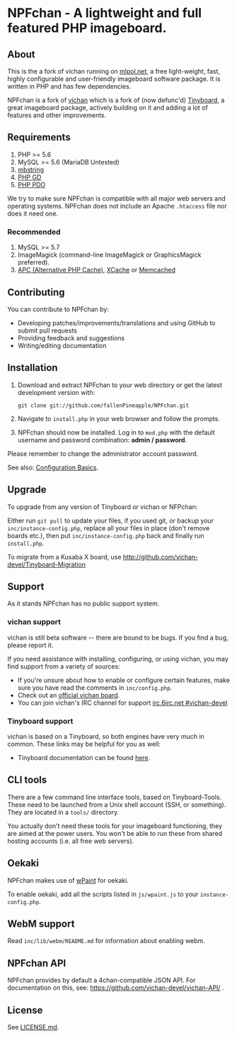 NPFchan - A lightweight and full featured PHP imageboard.
========================================================

About
------------
This is the a fork of vichan running on [mlpol.net](https://mlpol.net), a free light-weight, fast, highly configurable and user-friendly
imageboard software package. It is written in PHP and has few dependencies.

NPFchan is a fork of [vichan](https://github.com/vichan-devel/vichan) which is a fork of (now defunc'd) [Tinyboard](http://github.com/savetheinternet/Tinyboard),
a great imageboard package, actively building on it and adding a lot of features and other
improvements.

Requirements
------------
1.	PHP >= 5.6
2.	MySQL >= 5.6 (MariaDB Untested)
3.	[mbstring](http://www.php.net/manual/en/mbstring.installation.php) 
4.	[PHP GD](http://www.php.net/manual/en/intro.image.php)
5.	[PHP PDO](http://www.php.net/manual/en/intro.pdo.php)

We try to make sure NPFchan is compatible with all major web servers and
operating systems. NPFchan does not include an Apache ```.htaccess``` file nor does
it need one.

### Recommended
1.	MySQL >= 5.7
2.	ImageMagick (command-line ImageMagick or GraphicsMagick preferred).
3.	[APC (Alternative PHP Cache)](http://php.net/manual/en/book.apc.php),
	[XCache](http://xcache.lighttpd.net/) or
	[Memcached](http://www.php.net/manual/en/intro.memcached.php)

Contributing
------------
You can contribute to NPFchan by:
*	Developing patches/improvements/translations and using GitHub to submit pull requests
*	Providing feedback and suggestions
*	Writing/editing documentation

Installation
-------------
1.	Download and extract NPFchan to your web directory or get the latest
	development version with:

        git clone git://github.com/fallenPineapple/NPFchan.git
	
2.	Navigate to ```install.php``` in your web browser and follow the
	prompts.
3.	NPFchan should now be installed. Log in to ```mod.php``` with the
	default username and password combination: **admin / password**.

Please remember to change the administrator account password.

See also: [Configuration Basics](https://web.archive.org/web/20121003095922/http://tinyboard.org/docs/?p=Config).

Upgrade
-------
To upgrade from any version of Tinyboard or vichan or NFPchan:

Either run ```git pull``` to update your files, if you used git, or
backup your ```inc/instance-config.php```, replace all your files in place
(don't remove boards etc.), then put ```inc/instance-config.php``` back and
finally run ```install.php```.

To migrate from a Kusaba X board, use http://github.com/vichan-devel/Tinyboard-Migration

Support
--------

As it stands NPFchan has no public support system.

### vichan support
vichan is still beta software -- there are bound to be bugs. If you find a
bug, please report it.

If you need assistance with installing, configuring, or using vichan, you may
find support from a variety of sources:

*	If you're unsure about how to enable or configure certain features, make
	sure you have read the comments in ```inc/config.php```.
*	Check out an [official vichan board](http://int.vichan.net/devel/).
*	You can join vichan's IRC channel for support
	[irc.6irc.net #vichan-devel](irc://irc.6irc.net/vichan-devel)

### Tinyboard support
vichan is based on a Tinyboard, so both engines have very much in common. These
links may be helpful for you as well: 

*	Tinyboard documentation can be found [here](https://web.archive.org/web/20121016074303/http://tinyboard.org/docs/?p=Main_Page).

CLI tools
-----------------
There are a few command line interface tools, based on Tinyboard-Tools. These need
to be launched from a Unix shell account (SSH, or something). They are located in a ```tools/```
directory.

You actually don't need these tools for your imageboard functioning, they are aimed
at the power users. You won't be able to run these from shared hosting accounts
(i.e. all free web servers).

Oekaki
------
NPFchan makes use of [wPaint](https://github.com/websanova/wPaint) for oekaki.

To enable oekaki, add all the scripts listed in `js/wpaint.js` to your `instance-config.php`.

WebM support
------------
Read `inc/lib/webm/README.md` for information about enabling webm.

NPFchan API
----------
NPFchan provides by default a 4chan-compatible JSON API. For documentation on this, see:
https://github.com/vichan-devel/vichan-API/ .

License
--------
See [LICENSE.md](http://github.com/fallenPineapple/NPFchan/blob/master/LICENSE.md).

